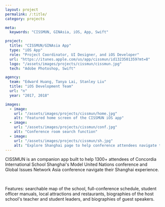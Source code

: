 ```yaml
---
layout: project
permalink: /:title/
category: projects

meta:
  keywords: "CISSMUN, GINAsia, iOS, App, Swift"

project:
  title: "CISSMUN/GINAsia App"
  type: "iOS App"
  role: "Project Coordinator, UI Designer, and iOS Developer"
  url: "https://itunes.apple.com/us/app/cissmun/id1323501359?mt=8"
  logo: "/assets/images/projects/cissmun/cissmun.jpg"
  tech: "Adobe Photoshop, Swift"

agency:
  team: "Edward Huang, Tanya Lai, Stanley Liu"
  title: "iOS Development Team"
  url: "n"
  year: "2017, 2018"

images:
  - image:
    url: "/assets/images/projects/cissmun/home.jpg"
    alt: "Featured home screen of the CISSMUN iOS app"
  - image:
    url: "/assets/images/projects/cissmun/conf.jpg"
    alt: "Conference room search function"
  - image:
    url: "/assets/images/projects/cissmun/sh.jpg"
    alt: "Explore Shanghai page to help conference attendees navigate their way around the city"
---
```

<p>CISSMUN is an companion app built to help 1300+ attendees of Concordia International School Shanghai's Model United Nations conference and Global Issues Network Asia conference navigate their Shanghai experience.</p>
<br>
<p>Features: searchable map of the school, full-conference schedule, student officer manuals, local attractions and restaurants, biographies of the host school's teacher and student leaders, and biographies of guest speakers.</p>
